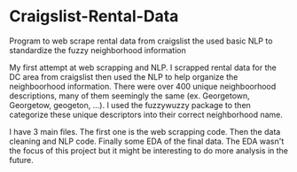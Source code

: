 # Craigslist-Rental-Data
Program to web scrape rental data from craigslist the used basic NLP to standardize the fuzzy neighborhood information

My first attempt at web scrapping and NLP. I scrapped rental data for the DC area from craigslist then used the NLP to help organize the neighboorhood information. There were over 400 unique neighboorhood descriptions, many of them seemingly the same (ex. Georgetown, Georgetow, geogeton, ...). I used the fuzzywuzzy package to then categorize these unique descriptors into their correct neighborhood name. 

I have 3 main files. The first one is the web scrapping code. Then the data cleaning and NLP code. Finally some EDA of the final data. The EDA wasn't the focus of this project but it might be interesting to do more analysis in the future.
